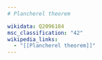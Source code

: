 ```yaml
---
# Plancherel theorem

wikidata: Q2096184
msc_classification: "42"
wikipedia_links:
  - "[[Plancherel theorem]]"
---
```

